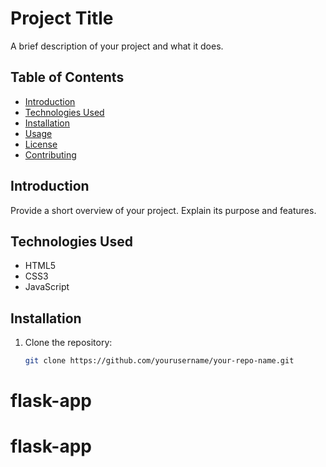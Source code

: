 # Project Title

A brief description of your project and what it does.

## Table of Contents

- [Introduction](#introduction)
- [Technologies Used](#technologies-used)
- [Installation](#installation)
- [Usage](#usage)
- [License](#license)
- [Contributing](#contributing)

## Introduction

Provide a short overview of your project. Explain its purpose and features.

## Technologies Used

- HTML5
- CSS3
- JavaScript

## Installation

1. Clone the repository:
   ```bash
   git clone https://github.com/yourusername/your-repo-name.git
# flask-app
# flask-app
